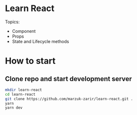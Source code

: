# Learn React

Topics:

-   Component
-   Props
-   State and Lifecycle methods

# How to start

## Clone repo and start development server

```sh
mkdir learn-react
cd learn-react
git clone https://github.com/marzuk-zarir/learn-react.git .
yarn
yarn dev
```
